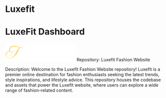 # Luxefit
# LuxeFit Dashboard
![LuxeFit Logo](assets/img/logo.svg)
Repository: Luxefit Fashion Website

Description:
Welcome to the Luxefit Fashion Website repository! Luxefit is a premier online destination for fashion enthusiasts seeking the latest trends, style inspirations, and lifestyle advice. This repository houses the codebase and assets that power the Luxefit website, where users can explore a wide range of fashion-related content.
